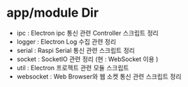 # app/module Dir

- ipc : Electron ipc 통신 관련 Controller 스크립트 정리
- logger : Electron Log 수집 관련 정리
- serial : Raspi Serial 통신 관련 스크립트 정리
- socket : SocketIO 관련 정리 (현 : WebSocket 이용 )
- util : Electron 프로젝트 관련 모듈 스크립트
- websocket : Web Browser와 웹 소켓 통신 관련 스크립트 정리